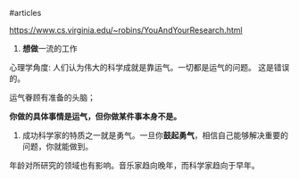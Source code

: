 #articles 

https://www.cs.virginia.edu/~robins/YouAndYourResearch.html


1. **想做**一流的工作

心理学角度:
人们认为伟大的科学成就是靠运气。一切都是运气的问题。 这是错误的。

运气眷顾有准备的头脑；

**你做的具体事情是运气，但你做某件事本身不是。**


1. 成功科学家的特质之一就是勇气。一旦你**鼓起勇气**，相信自己能够解决重要的问题，你就能做到。

年龄对所研究的领域也有影响。音乐家趋向晚年，而科学家趋向于早年。
